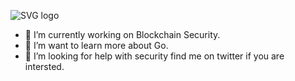![SVG logo](https://www.sentnl.io/sentnl.svg)


- 🔭 I’m currently working on Blockchain Security.
- 🌱 I’m want to learn more about Go.
- 🤔 I’m looking for help with security find me on twitter if you are intersted. 



